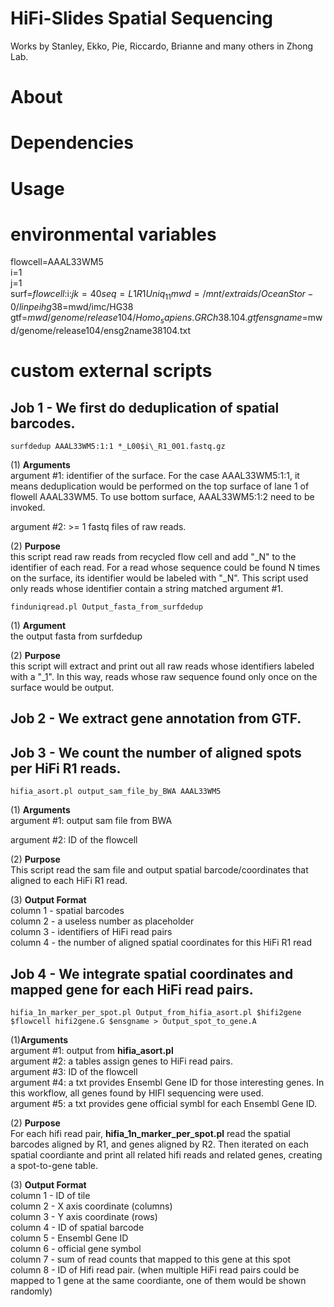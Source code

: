 # **HiFi-Slides Spatial Sequencing**


Works by Stanley, Ekko, Pie, Riccardo, Brianne and many others in Zhong Lab.

# **About**  
# **Dependencies**  
# **Usage**  




# **environmental variables**
flowcell=AAAL33WM5  
i=1  
j=1  
surf=$flowcell:$i:$j  
k=40  
seq=L1R1Uniq_11  
mwd=/mnt/extraids/OceanStor-0/linpei  
hg38=$mwd/imc/HG38  
gtf=$mwd/genome/release104/Homo_sapiens.GRCh38.104.gtf  
ensgname=$mwd/genome/release104/ensg2name38104.txt  


# **custom external scripts**


## Job 1 - We first do deduplication of spatial barcodes.
```
surfdedup AAAL33WM5:1:1 *_L00$i\_R1_001.fastq.gz  
```
(1) **Arguments**  
argument \#1: identifier of the surface. For the case AAAL33WM5:1:1, it means deduplication would be performed on the top surface of lane 1 of flowell AAAL33WM5. To use bottom surface, AAAL33WM5:1:2 need to be invoked.  

argument \#2: >= 1 fastq files of raw reads.   

(2) **Purpose**  
this script read raw reads from recycled flow cell and add "_N" to the identifier of each read. For a read whose sequence could be found N times on the surface, its identifier would be labeled with "_N". This script used only reads whose identifier contain a string matched argument \#1. 

  
```
finduniqread.pl Output_fasta_from_surfdedup
```

(1) **Argument**  
the output fasta from surfdedup  

(2) **Purpose**  
this script will extract and print out all raw reads whose identifiers labeled with a "_1". In this way, reads whose raw sequence found only once on the surface would be output. 

## Job 2 - We extract gene annotation from GTF.


## Job 3 - We count the number of aligned spots per HiFi R1 reads.  
```
hifia_asort.pl output_sam_file_by_BWA AAAL33WM5
```

(1) **Arguments**  
argument \#1: output sam file from BWA  

argument \#2: ID of the flowcell  

(2) **Purpose**   
This script read the sam file and output spatial barcode/coordinates that aligned to each HiFi R1 read.  

(3) **Output Format**   
column 1 - spatial barcodes  
column 2 - a useless number as placeholder  
column 3 - identifiers of HiFi read pairs  
column 4 - the number of aligned spatial coordinates for this HiFi R1 read  


## Job 4 - We integrate spatial coordinates and mapped gene for each HiFi read pairs.
```
hifia_1n_marker_per_spot.pl Output_from_hifia_asort.pl $hifi2gene $flowcell hifi2gene.G $ensgname > Output_spot_to_gene.A
```

(1)**Arguments**   
argument \#1: output from **hifia_asort.pl**   
argument \#2: a tables assign genes to HiFi read pairs.  
argument \#3: ID of the flowcell  
argument \#4: a txt provides Ensembl Gene ID for those interesting genes. In this workflow, all genes found by HIFI sequencing were used.  
argument \#5: a txt provides gene official symbl for each Ensembl Gene ID.  

(2) **Purpose**  
For each hifi read pair, **hifia_1n_marker_per_spot.pl** read the spatial barcodes aligned by R1, and genes aligned by R2. Then iterated on each spatial coordiante and print all related hifi reads and related genes, creating a spot-to-gene table.  

(3) **Output Format**  
column 1 - ID of tile  
column 2 - X axis coordinate (columns)  
column 3 - Y axis coordinate (rows)  
column 4 - ID of spatial barcode  
column 5 - Ensembl Gene ID  
column 6 - official gene symbol  
column 7 - sum of read counts that mapped to this gene at this spot  
column 8 - ID of Hifi read pair. (when multiple HiFi read pairs could be mapped to 1 gene at the same coordiante, one of them would be shown randomly)    